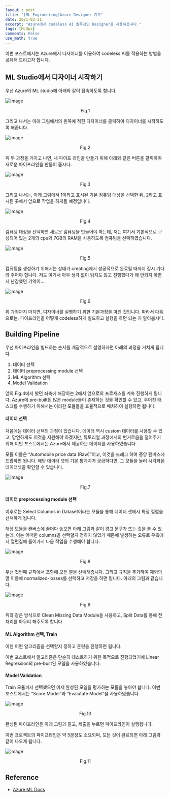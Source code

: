 ```yaml
---
layout : post
title: "[ML Engineering]Azure Designer 기초"
date: 2021-03-11
excerpt: "Azure에서 codeless AI 솔루션인 Designer를 사용해봅시다."
tags: [MLOps]
comments: False
use_math: true
---
```


이번 포스트에서는 Azure에서 디자이너를 이용하여 codeless AI를 적용하는 방법을 공유해 드리고자 합니다.

## ML Studio에서 디자이너 시작하기
우선 Azure의 ML studio에 아래와 같이 접속하도록 합니다.

![image](/assets/post/AzureDesigner-jeongmin/fig1.png)

<center>Fig.1</center>

그리고 나서는 아래 그림에서의 왼쪽에 적힌 디자이너를 클릭하여 디자이너를 시작하도록 해줍니다.

![image](/assets/post/AzureDesigner-jeongmin/fig2.png)

<center>Fig.2</center>

위 두 과정을 거치고 나면, 새 파이프 라인을 만들기 위해 아래와 같은 버튼을 클릭하여 새로운 파이프라인을 만들어 줍시다.

![image](/assets/post/AzureDesigner-jeongmin/fig3.png)

<center>Fig.3</center>

그리고 나서는, 아래 그림에서 1이라고 표시된 기본 컴퓨팅 대상을 선택한 뒤, 2라고 표시된 곳에서 앞으로 작업을 하게될 예정입니다.

![image](/assets/post/AzureDesigner-jeongmin/fig4.png)

<center>Fig.4</center>

컴퓨팅 대상을 선택하면 새로운 컴퓨팅을 만들어야 하는데, 저는 여기서 기본적으로 구성되어 있는 2개의 cpu와 7GB의 RAM을 사용하도록 컴퓨팅을 선택하였습니다.

![image](/assets/post/AzureDesigner-jeongmin/fig5.png)

<center>Fig.5</center>

컴퓨팅을 생성하기 위해서는 상태가 creating에서 성공적으로 완료될 때까지 잠시 기다려 주어야 합니다. 저도 여기서 아무 생각 없이 읽지도 않고 진행했다가 왜 안되지 하면서 난감했던 기억이….

![image](/assets/post/AzureDesigner-jeongmin/fig6.png)

<center>Fig.6</center>

위 과정까지 마치면, 디자이너를 실행하기 위한 기본과정을 마친 것입니다. 따라서 다음으로는, 파이프라인을 어떻게 codeless하게 빌드하고 실행을 하면 되는 지 알아봅시다.

## Building Pipeline
우선  파이프라인을 빌드하는 순서를 개괄적으로 설명하자면 아래의 과정을 거치게 됩니다.
1. 데이터 선택
2. 데이터 preprocessing module 선택
3. ML Algorithm 선택
4. Model Validation

앞의 Fig.4에서 봤던 좌측에 해당하는 2에서 앞으로의 프로세스를 계속 진행하게 됩니다. Azure에 pre-built된 많은 module들이 존재하는 것을 확인할 수 있고, 주어진 태스크를 수행하기 위해서는 이러한 모듈들을 효율적으로 배치하여 실행하면 됩니다.

#### 데이터 선택
처음에는 데이터 선택의 과정이 있습니다. 데이터 역시 custom 데이터를 사용할 수 있고, 당연하게도 이것을 지원해야 하겠지만, 튜토리얼 과정에서의 번거로움을 덜어주기 위해 이번 포스트에서는 Azure에서 제공하는 데이터를 사용하였습니다. 

모듈 이름은 “Automobile price data (Raw)”이고, 이것을 드래그 하여 중앙 캔버스에 드랍하면 됩니다. 해당 데이터 셋의 기본 통계치가 궁금하다면, 그 모듈을 눌러 시각화된 데이터셋을 확인할 수 있습니다.

![image](/assets/post/AzureDesigner-jeongmin/fig7.png)

<center>Fig.7</center>

#### 데이터 preprocessing module 선택
이후로는 Select Columns in Dataset이라는 모듈을 통해 데이터 셋에서 특정 컬럼을 선택하게 됩니다.

해당 모듈을 캔버스에 끌어다 놓으면 아래 그림과 같이 경고 문구가 뜨는 것을 볼 수 있는데, 이는 어떠한 columns을 선택할지 정하지 않았기 때문에 발생하는 오류로 우측에서 열편집에 들어가서 다음 작업을 수행해야 합니다.

![image](/assets/post/AzureDesigner-jeongmin/fig8.png)

<center>Fig.8</center>

우선 첫번째 규칙에서  포함에 모든 열을 선택해줍니다. 그리고 규칙을 추가하여 제외의 열 이름에 normalized-losses를 선택하고 저장을 하면 됩니다. 아래의 그림과 같습니다.

![image](/assets/post/AzureDesigner-jeongmin/fig9.png)

<center>Fig.9</center>

위와 같은 방식으로 Clean Missing Data Module을 사용하고, Split Data를 통해 전처리를 마무리 해주도록 합니다.

#### ML Algorithm 선택, Train
이젠 어떤 알고리즘을 선택할지 정하고 훈련을 진행하면 됩니다. 

이번 포스트에서 알고리즘은 단순히 테스트하기 위한 목적으로 진행되었기에 Linear Regression의 pre-built된 모델을 사용하였습니다.

#### Model Validation
Train 모듈까지 선택했으면 이제 완성된 모델을 평가하는 모듈을 놓아야 합니다. 이번 포스트에서는  “Score Model”과 “Evalutate Model”을 사용하였습니다. 

![image](/assets/post/AzureDesigner-jeongmin/fig10.png)

<center>Fig.10</center>

완성된 파이프라인은 아래 그림과 같고, 제출을 누르면 파이프라인이 실행됩니다.

이번 프로젝트의 파이프라인은 약 5분정도 소요되며, 모든 것이 완료되면 아래 그림과 같이 나오게 됩니다.

![image](/assets/post/AzureDesigner-jeongmin/fig11.png)

<center>Fig.11</center>


## Reference
* [Azure ML Docs](https://docs.microsoft.com/ko-kr/azure/machine-learning/tutorial-designer-automobile-price-train-score?view=azure-devops)

